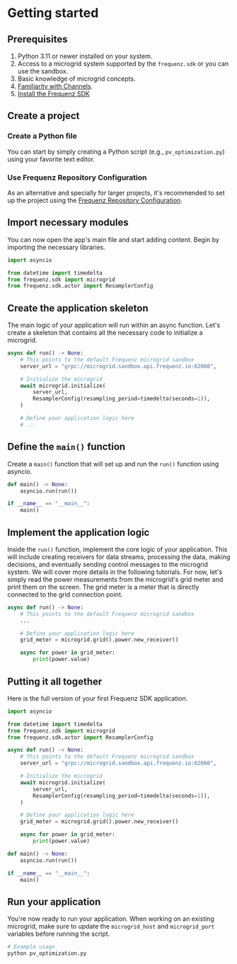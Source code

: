 # Getting started

## Prerequisites

1. Python 3.11 or newer installed on your system.
2. Access to a microgrid system supported by the `frequenz.sdk` or you can use
   the sandbox.
3. Basic knowledge of microgrid concepts.
4. [Familiarity with Channels](https://frequenz-floss.github.io/frequenz-channels-python/latest/).
5. [Install the Frequenz SDK](../index.md#installation)

## Create a project

### Create a Python file

You can start by simply creating a Python script (e.g., `pv_optimization.py`)
using your favorite text editor.

### Use Frequenz Repository Configuration

As an alternative and specially for larger projects, it's recommended to set up the
project using the [Frequenz Repository
Configuration](https://frequenz-floss.github.io/frequenz-repo-config-python/latest).

## Import necessary modules

You can now open the app's main file and start adding content. Begin by
importing the necessary libraries.

```python
import asyncio

from datetime import timedelta
from frequenz.sdk import microgrid
from frequenz.sdk.actor import ResamplerConfig
```

## Create the application skeleton

The main logic of your application will run within an async function. Let's
create a skeleton that contains all the necessary code to initialize a
microgrid.

```python
async def run() -> None:
    # This points to the default Frequenz microgrid sandbox
    server_url = "grpc://microgrid.sandbox.api.frequenz.io:62060",

    # Initialize the microgrid
    await microgrid.initialize(
        server_url,
        ResamplerConfig(resampling_period=timedelta(seconds=1)),
    )

    # Define your application logic here
    # ...
```

## Define the `main()` function

Create a `main()` function that will set up and run the `run()` function using
asyncio.

```python
def main() -> None:
    asyncio.run(run())

if __name__ == "__main__":
    main()
```

## Implement the application logic

Inside the `run()` function, implement the core logic of your application. This
will include creating receivers for data streams, processing the data, making
decisions, and eventually sending control messages to the microgrid system. We
will cover more details in the following tutorials. For now, let's simply read
the power measurements from the microgrid's grid meter and print them on the
screen. The grid meter is a meter that is directly connected to the grid
connection point.

```python
async def run() -> None:
    # This points to the default Frequenz microgrid sandbox
    ...

    # Define your application logic here
    grid_meter = microgrid.grid().power.new_receiver()

    async for power in grid_meter:
        print(power.value)
```

## Putting it all together

Here is the full version of your first Frequenz SDK application.

```python
import asyncio

from datetime import timedelta
from frequenz.sdk import microgrid
from frequenz.sdk.actor import ResamplerConfig

async def run() -> None:
    # This points to the default Frequenz microgrid sandbox
    server_url = "grpc://microgrid.sandbox.api.frequenz.io:62060",

    # Initialize the microgrid
    await microgrid.initialize(
        server_url,
        ResamplerConfig(resampling_period=timedelta(seconds=1)),
    )

    # Define your application logic here
    grid_meter = microgrid.grid().power.new_receiver()

    async for power in grid_meter:
        print(power.value)

def main() -> None:
    asyncio.run(run())

if __name__ == "__main__":
    main()
```

## Run your application

You're now ready to run your application. When working on an existing
microgrid, make sure to update the `microgrid_host` and `microgrid_port`
variables before running the script.

```bash
# Example usage
python pv_optimization.py
```
